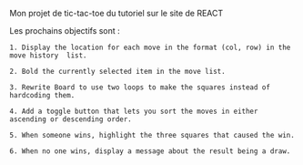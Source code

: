 Mon projet de tic-tac-toe du tutoriel sur le site de REACT

  Les prochains objectifs sont :
  
    1. Display the location for each move in the format (col, row) in the move history  list.
    
    2. Bold the currently selected item in the move list.
    
    3. Rewrite Board to use two loops to make the squares instead of hardcoding them.
    
    4. Add a toggle button that lets you sort the moves in either ascending or descending order.
    
    5. When someone wins, highlight the three squares that caused the win.
    
    6. When no one wins, display a message about the result being a draw.
    
